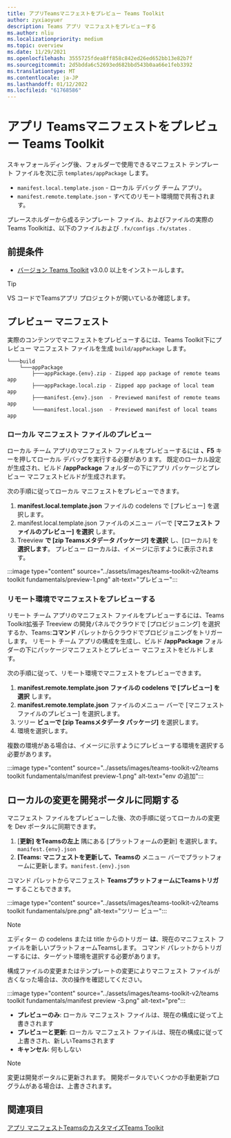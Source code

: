 ```yaml
---
title: アプリTeamsマニフェストをプレビュー Teams Toolkit
author: zyxiaoyuer
description: Teams アプリ マニフェストをプレビューする
ms.author: nliu
ms.localizationpriority: medium
ms.topic: overview
ms.date: 11/29/2021
ms.openlocfilehash: 3555725fdea8ff858c842ed26ed652bb13e82b7f
ms.sourcegitcommit: 2d5bdda6c52693ed682bbd543b0aa66e1feb3392
ms.translationtype: MT
ms.contentlocale: ja-JP
ms.lasthandoff: 01/12/2022
ms.locfileid: "61768586"
---
```

# <a name="preview-teams-app-manifest-in-teams-toolkit"></a>アプリ Teamsマニフェストをプレビュー Teams Toolkit

スキャフォールディング後、フォルダーで使用できるマニフェスト テンプレート ファイルを次に示 `templates/appPackage` します。

- `manifest.local.template.json` - ローカル デバッグ チーム アプリ。
- `manifest.remote.template.json` - すべてのリモート環境間で共有されます。

プレースホルダーから成るテンプレート ファイル、およびファイルの実際のTeams Toolkitは、以下のファイルおよび `.fx/configs` `.fx/states` .

## <a name="prerequisite"></a>前提条件

* [バージョン Teams Toolkit](https://marketplace.visualstudio.com/items?itemName=TeamsDevApp.ms-teams-vscode-extension) v3.0.0 以上をインストールします。

> [!TIP]
> VS コードでTeamsアプリ プロジェクトが開いているか確認します。

## <a name="preview-manifest"></a>プレビュー マニフェスト

実際のコンテンツでマニフェストをプレビューするには、Teams Toolkit下にプレビュー マニフェスト ファイルを生成 `build/appPackage` します。

```text
└───build
    └───appPackage
        ├───appPackage.{env}.zip - Zipped app package of remote teams app
        ├───appPackage.local.zip - Zipped app package of local team app
        ├───manifest.{env}.json  - Previewed manifest of remote teams app
        └───manifest.local.json  - Previewed manifest of local teams app
```

### <a name="preview-local-manifest-file"></a>ローカル マニフェスト ファイルのプレビュー

ローカル チーム アプリのマニフェスト ファイルをプレビューするには **、F5** キーを押してローカル デバッグを実行する必要があります。 既定のローカル設定が生成され、ビルド **/appPackage** フォルダーの下にアプリ パッケージとプレビュー マニフェストビルドが生成されます。

次の手順に従ってローカル マニフェストをプレビューできます。

1. **manifest.local.template.json** ファイルの codelens で [プレビュー] を選択します。 
2. manifest.local.template.json ファイルのメニュー バーで [**マニフェスト ファイルのプレビュー] を選択** します。 
3. Treeview **で [zip Teamsメタデータ パッケージ] を選択** し、[ローカル] を **選択します**。
プレビュー ローカルは、イメージに示すように表示されます。

:::image type="content" source="../assets/images/teams-toolkit-v2/teams toolkit fundamentals/preview-1.png" alt-text="プレビュー":::

### <a name="preview-manifest-in-remote-environment"></a>リモート環境でマニフェストをプレビューする

リモート チーム アプリのマニフェスト ファイルをプレビューするには、Teams Toolkit拡張子 Treeview の開発パネルでクラウドで [プロビジョニング] を選択するか、Teams:**コマンド** パレットからクラウドでプロビジョニングをトリガーします。 リモート チーム アプリの構成を生成し、ビルド **/appPackage** フォルダーの下にパッケージマニフェストとプレビュー マニフェストをビルドします。

次の手順に従って、リモート環境でマニフェストをプレビューできます。

1. **manifest.remote.template.json ファイルの codelens で [プレビュー] を選択** します。 
2. **manifest.remote.template.json** ファイルのメニュー バーで [マニフェスト ファイルのプレビュー] を選択します。 
3. ツリー **ビューで [zip Teamsメタデータ パッケージ]** を選択します。
4. 環境を選択します。

複数の環境がある場合は、イメージに示すようにプレビューする環境を選択する必要があります。

:::image type="content" source="../assets/images/teams-toolkit-v2/teams toolkit fundamentals/manifest preview-1.png" alt-text="env の追加":::

## <a name="sync-local-changes-to-dev-portal"></a>ローカルの変更を開発ポータルに同期する

マニフェスト ファイルをプレビューした後、次の手順に従ってローカルの変更を Dev ポータルに同期できます。

1.  [**更新] をTeamsの左上** 隅にある [プラットフォームの更新] を選択します。`manifest.{env}.json`
2. **[Teams: マニフェストを更新して、Teamsの** メニュー バーでプラットフォームに更新します。`manifest.{env}.json`

 コマンド パレットからマニフェスト **TeamsプラットフォームにTeamsトリガー** することもできます。

   :::image type="content" source="../assets/images/teams-toolkit-v2/teams toolkit fundamentals/pre.png" alt-text="ツリー ビュー":::

> [!NOTE]
> エディター の codelens または title からのトリガー **は**、現在のマニフェスト ファイルを新しいプラットフォームTeamsします。 コマンド パレットからトリガーするには、ターゲット環境を選択する必要があります。

構成ファイルの変更またはテンプレートの変更によりマニフェスト ファイルが古くなった場合は、次の操作を確認してください。

:::image type="content" source="../assets/images/teams-toolkit-v2/teams toolkit fundamentals/manifest preview -3.png" alt-text="pre":::

- **プレビューのみ**: ローカル マニフェスト ファイルは、現在の構成に従って上書きされます
- **プレビューと更新**: ローカル マニフェスト ファイルは、現在の構成に従って上書きされ、新しいTeamsされます
- **キャンセル**: 何もしない

> [!NOTE]
> 変更は開発ポータルに更新されます。 開発ポータルでいくつかの手動更新プログラムがある場合は、上書きされます。

## <a name="see-also"></a>関連項目

[アプリ マニフェストTeamsのカスタマイズTeams Toolkit](TeamsFx-manifest-customization.md)
